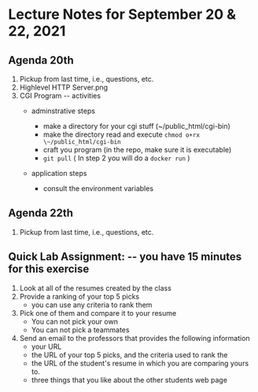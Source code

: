 # Lecture Notes for September 20 & 22, 2021

## Agenda 20th
  1. Pickup from last time, i.e., questions, etc.
  1. Highlevel HTTP Server.png
  1. CGI Program -- activities
     - adminstrative steps
       - make a directory for your cgi stuff (\~/public_html/cgi-bin)
       - make the directory read and execute `chmod o+rx \~/public_html/cgi-bin`
       - craft you program (in the repo, make sure it is executable)
       - `git pull` ( In step 2 you will do a `docker run` )

     - application steps
       - consult the environment variables

 

## Agenda 22th
  1. Pickup from last time, i.e., questions, etc.



## Quick Lab Assignment: -- you have 15 minutes for this exercise
  1. Look at all of the resumes created by the class
  1. Provide a ranking of your top 5 picks
     - you can use any criteria to rank them
  1. Pick one of them and compare it to your resume
     - You can not pick your own
     - You can not pick a teammates
  1. Send an email to the professors that provides the following information
     - your URL
     - the URL of your top 5 picks, and the criteria used to rank the 
     - the URL of the student's resume in which you are comparing yours to.
     - three things that you like about the other students web page

